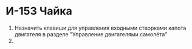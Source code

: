 # И-153 Чайка
1. Назначить клавиши для управления входными створками капота двигателя в разделе "Управление двигателями самолёта"
2. 
